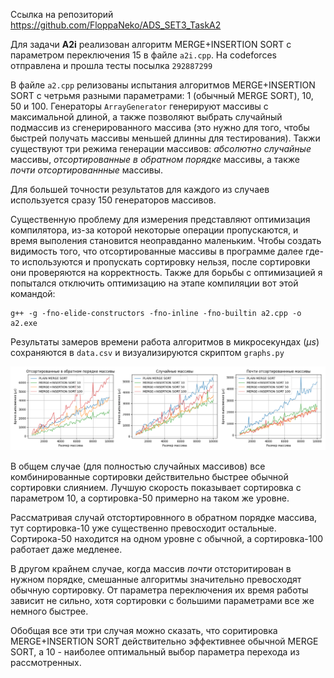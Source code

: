 Ссылка на репозиторий
https://github.com/FloppaNeko/ADS_SET3_TaskA2

Для задачи __A2i__ реализован алгоритм MERGE+INSERTION SORT с параметром переключения 15 в файле `a2i.cpp`. На codeforces отправлена и прошла тесты посылка `292887299`

В файле `a2.cpp` релизованы испытания алгоритмов MERGE+INSERTION SORT с четрьмя разными параметрами: 1 (обычный MERGE SORT), 10, 50 и 100. Генераторы `ArrayGenerator` генерируют массивы с максимальной длиной, а также позволяют выбрать случайный подмассив из сгенерированного массива (это нужно для того, чтобы быстрей получать массивы меньшей длинны для тестирования). Такжи существуют три режима генерации массивов: _абсолютно случайные_ массивы, _отсортированные в обратном порядке_ массивы, а также _почти отсортированнные_ массивы.

Для большей точности результатов для каждого из случаев используется сразу 150 генераторов массивов.

Существенную проблему для измерения представляют оптимизация компилятора, из-за которой некоторые операции пропускаются, и время выполения становится неоправданно маленьким. Чтобы создать видимость того, что отсортированные массивы в программе далее где-то используются и пропускать сортировку нельзя, после сортировки они проверяются на корректность. Также для борьбы с оптимизацией я попытался отключить оптимизацию на этапе компиляции вот этой командой:

```
g++ -g -fno-elide-constructors -fno-inline -fno-builtin a2.cpp -o a2.exe
```

Результаты замеров времени работа алгоритмов в микросекундах $(\mu s)$ сохраняются в `data.csv` и визуализируются скриптом `graphs.py`

<img src="pic.png">

В общем случае (для полностью случайных массивов) все комбинированные сортировки действительно быстрее обычной сортировки слиянием. Лучшую скорость показывает сортировка с параметром 10, а сортировка-50 примерно на таком же уровне. 

Рассматривая случай отстортировнного в обратном порядке массива, тут сортировка-10 уже существенно превосходит остальные. Сортирока-50 находится на одном уровне с обычной, а сортировка-100 работает даже медленее.  

В другом крайнем случае, когда массив _почти_ отсторитирован в нужном порядке, смешанные алгоритмы значительно превосходят обычную сортировку. От параметра переключения их время работы зависит не сильно, хотя сортировки с большими параметрами все же немного быстрее. 

Обобщая все эти три случая можно сказать, что соритировка MERGE+INSERTION SORT действительно эффективнее обычной MERGE SORT, а 10 - наиболее оптимальный выбор параметра перехода из рассмотренных. 

